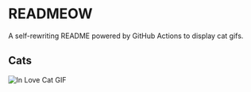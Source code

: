 # READMEOW

A self-rewriting README powered by GitHub Actions to display cat gifs.

## Cats

![In Love Cat GIF](https://media3.giphy.com/media/MDJ9IbxxvDUQM/200.gif?cid=9acd02daqk9tktp2g9ahh6vs7bg2o6qous9xsct4f8glgeeb&ep=v1_gifs_search&rid=200.gif&ct=g)

